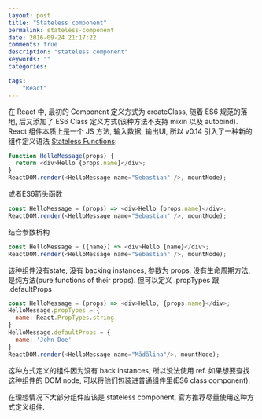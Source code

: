 ```yaml
---
layout: post
title: "Stateless component"
permalink: stateless-component
date: 2016-09-24 21:17:22
comments: true
description: "stateless component"
keywords: ""
categories:

tags:
    "React"
---
```


在 React 中, 最初的 Component 定义方式为 createClass, 随着 ES6 规范的落地, 后又添加了 ES6 Class 定义方式(该种方法不支持 mixin 以及 autobind). React 组件本质上是一个 JS 方法, 输入数据, 输出UI, 所以 v0.14 引入了一种新的组件定义语法 [Stateless Functions](https://facebook.github.io/react/docs/reusable-components.html#stateless-functions):

```js
function HelloMessage(props) {
  return <div>Hello {props.name}</div>;
}
ReactDOM.render(<HelloMessage name="Sebastian" />, mountNode);
```

或者ES6箭头函数

```js
const HelloMessage = (props) => <div>Hello {props.name}</div>;
ReactDOM.render(<HelloMessage name="Sebastian" />, mountNode);
```

结合参数析构

```js
const HelloMessage = ({name}) => <div>Hello {name}</div>;
ReactDOM.render(<HelloMessage name="Sebastian" />, mountNode);
```

该种组件没有state, 没有 backing instances, 参数为 props, 没有生命周期方法, 是纯方法(pure functions of their props). 但可以定义 .propTypes 跟 .defaultProps

```js
const HelloMessage = (props) => <div>Hello, {props.name}</div>;
HelloMessage.propTypes = {
  name: React.PropTypes.string
}
HelloMessage.defaultProps = {
  name: 'John Doe'
}
ReactDOM.render(<HelloMessage name="Mădălina"/>, mountNode);
```

这种方式定义的组件因为没有 back instances, 所以没法使用 ref. 如果想要查找这种组件的 DOM node, 可以将他们包装进普通组件里(ES6 class component).

在理想情况下大部分组件应该是 stateless component, 官方推荐尽量使用这种方式定义组件.
